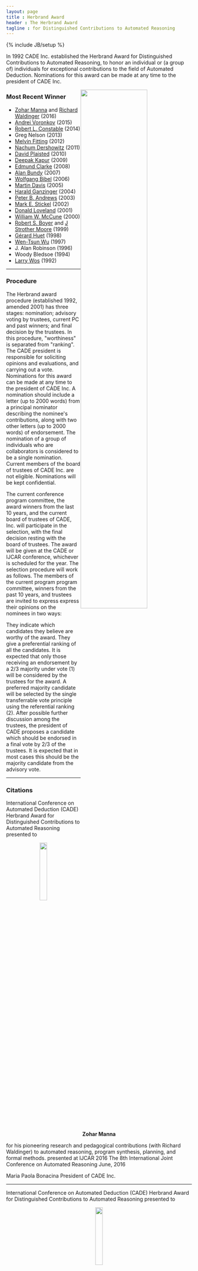 ```yaml
---
layout: page
title : Herbrand Award
header : The Herbrand Award 
tagline : for Distinguished Contributions to Automated Reasoning
---
```

{% include JB/setup %}


In 1992 CADE Inc. established the Herbrand Award for Distinguished Contributions to Automated Reasoning, to honor an individual or (a group of) individuals for exceptional contributions to the field of Automated Deduction. Nominations for this award can be made at any time to the president of CADE Inc.

<img style="float: right;" width="60%" src="./HerbrandPhoto/HerbrandAwardMannaWaldinger.jpg">

### Most Recent Winner

 - [Zohar Manna](http://theory.stanford.edu/~zm/) and [Richard Waldinger](http://www.ai.sri.com/~waldinge/) (2016)
 - [Andrei Voronkov](http://voronkov.com/) (2015)
 - [Robert L. Constable](http://www.cs.cornell.edu/home/rc/) (2014)
 - Greg Nelson (2013)
 - [Melvin Fitting](http://comet.lehman.cuny.edu/fitting/) (2012)
 - [Nachum Dershowitz](http://www.cs.tau.ac.il/~nachum/nachumd/Homepage.html) (2011)
 - [David Plaisted](http://www.cs.unc.edu/~plaisted/) (2010)
 - [Deepak Kapur](http://www.cs.unm.edu/~kapur/) (2009)
 - [Edmund Clarke](http://www.cs.cmu.edu/~emc/) (2008)
 - [Alan Bundy](http://homepages.inf.ed.ac.uk/bundy/) (2007)
 - [Wolfgang Bibel](http://www.intellektik.de/index/WolfgangBibel.htm) (2006)
 - [Martin Davis](http://www.cs.nyu.edu/cs/faculty/davism/) (2005)
 - [Harald Ganzinger](http://www.mpi-sb.mpg.de/~hg/) (2004)
 - [Peter B. Andrews](http://gtps.math.cmu.edu/andrews.html) (2003)
 - [Mark E. Stickel](http://www.ai.sri.com/~stickel/) (2002)
 - [Donald Loveland](http://www.cs.duke.edu/~dwl/) (2001)
 - [William W. McCune](http://www-unix.mcs.anl.gov/~mccune/) (2000)
 - [Robert S. Boyer](http://www.cs.utexas.edu/users/boyer/) and [J Strother Moore](http://www.cs.utexas.edu/users/moore/) (1999)
 - [Gérard Huet](http://pauillac.inria.fr/~huet/) (1998)
 - [Wen-Tsun Wu](http://www.mmrc.iss.ac.cn/~wtwu/) (1997)
 - J. Alan Robinson (1996)
 - Woody Bledsoe (1994)
 - [Larry Wos](http://www-unix.mcs.anl.gov/~wos/) (1992)

--------

### Procedure

The Herbrand award procedure (established 1992, amended 2001) has three stages: nomination; advisory voting by trustees, current PC and past winners; and final decision by the trustees. In this procedure, "worthiness" is separated from "ranking". The CADE president is responsible for soliciting opinions and evaluations, and carrying out a vote.
Nominations for this award can be made at any time to the president of CADE Inc. A nomination should include a letter (up to 2000 words) from a principal nominator describing the nominee's contributions, along with two other letters (up to 2000 words) of endorsement. The nomination of a group of individuals who are collaborators is considered to be a single nomination. Current members of the board of trustees of CADE Inc. are not eligible. Nominations will be kept confidential.

The current conference program committee, the award winners from the last 10 years, and the current board of trustees of CADE, Inc. will participate in the selection, with the final decision resting with the board of trustees. The award will be given at the CADE or IJCAR conference, whichever is scheduled for the year. The selection procedure will work as follows. The members of the current program program committee, winners from the past 10 years, and trustees are invited to express express their opinions on the nominees in two ways:

They indicate which candidates they believe are worthy of the award.
They give a preferential ranking of all the candidates.
It is expected that only those receiving an endorsement by a 2/3 majority under vote (1) will be considered by the trustees for the award. A preferred majority candidate will be selected by the single transferrable vote principle using the referential ranking (2).
After possible further discussion among the trustees, the president of CADE proposes a candidate which should be endorsed in a final vote by 2/3 of the trustees. It is expected that in most cases this should be the majority candidate from the advisory vote.

--------

### Citations

International Conference on Automated Deduction (CADE)
Herbrand Award for Distinguished Contributions to Automated Reasoning
presented to

<center>
	<img width="20%" src="./HerbrandPhoto/HerbrandAwardZoharManna.jpg">
	<br/>
	<b>Zohar Manna</b>
</center>

for his pioneering research and pedagogical contributions (with Richard Waldinger) to automated reasoning, program synthesis, planning, and formal methods.
presented at
IJCAR 2016
The 8th International Joint Conference on Automated Reasoning
June, 2016

Maria Paola Bonacina
President of CADE Inc.

--------

International Conference on Automated Deduction (CADE)
Herbrand Award for Distinguished Contributions to Automated Reasoning
presented to

<center>
	<img width="20%" src="./HerbrandPhoto/HerbrandAwardRichardWaldinger.jpg">
	<br/>
	<b>Richard Waldinger</b>
</center>

for his pioneering research and pedagogical contributions (with Zohar Manna) to automated reasoning, program synthesis, planning, and formal methods.
presented at
IJCAR 2016
The 8th International Joint Conference on Automated Reasoning
June, 2016

Maria Paola Bonacina
President of CADE Inc.

Richard Waldinger
Acceptance Speech

--------

International Conference on Automated Deduction (CADE)
Herbrand Award for Distinguished Contributions to Automated Reasoning
presented to

<center>
	<img width="30%" src="./HerbrandPhoto/HerbrandAwardAndreiVoronkov.jpg">
	<br/>
	<b>Andrei Voronkov</b>
</center>

in recognition of his numerous theoretical and practical contributions to automated deduction, and the development of the award-winning Vampire theorem prover.
presented at
CADE-25
The 25th International Conference on Automated Deduction
August, 2015

Maria Paola Bonacina
President of CADE Inc.

--------

International Conference on Automated Deduction (CADE)
Herbrand Award for Distinguished Contributions to Automated Reasoning
presented to

<center>
	<img width="30%" src="./HerbrandPhoto/HerbrandAwardRobertConstable.jpg">
	<br/>
	<b>Robert L. Constable</b>
</center>

in recognition of his pioneering research in automated reasoning, including his seminal contributions to the foundations of computational type theory, the creation of Nuprl - the first constructive type theory based theorem prover - the development of the correct-by-construction programming paradigm, and their applications to verification and synthesis of computer systems, including distributed computing.
presented at
IJCAR 2014
The 7th International Joint Conference on Automated Reasoning
July, 2014

Maria Paola Bonacina
President of CADE Inc.

Robert Constable
Acceptance Speech

--------
International Conference on Automated Deduction (CADE)
Herbrand Award for Distinguished Contributions to Automated Reasoning
presented to

<center>
	<img width="30%" src="./HerbrandPhoto/HerbrandAwardGregNelson.jpg">
	<br/>
	<b>Greg Nelson</b>
</center>

for his pioneering contributions to theorem proving and program verification, such as his seminal work with Derek Oppen on the combination of satisfiability procedures and fast congruence closure algorithms, the development of the highly influential theorem prover Simplify, and his role in the creation of the field of extended static checking.
presented at
CADE-24
The 24th International Conference on Automated Deduction
June, 2013

Franz Baader
President of CADE Inc.

--------

International Conference on Automated Deduction (CADE)
Herbrand Award for Distinguished Contributions to Automated Reasoning
presented to

<center>
	<img width="30%" src="./HerbrandPhoto/HerbrandAwardMelvinFitting.jpg">
	<br/>
	<b>Melvin C. Fitting</b>
</center>

in recognition of his outstanding contributions to tableau-based theorem proving in classical and non-classical logics, as well as to many other areas of Automated Reasoning, Logic Programming, and Philosophical Logic.
presented at
IJCAR 2012
The 6th International Joint Conference on Automated Reasoning
June 26, 2012

Franz Baader
President of CADE Inc.

Melvin Fitting
Acceptance Speech

--------

International Conference on Automated Deduction (CADE)
Herbrand Award for Distinguished Contributions to Automated Reasoning
presented to

<center>
	<img width="25%" src="./HerbrandPhoto/HerbrandAwardNachumDershowitz.jpg">
	<br/>
	<b>Nachum Dershowitz</b>
</center>

in recognition of his ground-breaking research on the design and use of well-founded orderings in term rewriting and automated deduction.
presented at
CADE 2011
The 23rd International Conference on Automated Deduction
August 2, 2011

Franz Baader
President of CADE Inc.

Nachum Dershowitz
Acceptance Speech

--------

International Conference on Automated Deduction (CADE)
Herbrand Award for Distinguished Contributions to Automated Reasoning
presented to

<center>
	<img width="25%" src="./HerbrandPhoto/HerbrandAwardDavidPlaisted.jpg">
	<br/>
	<b>David A. Plaisted</b>
</center>

in recognition of his numerous seminal contributions to several areas of automated reasoning, including first-order theorem proving, term rewriting, completion, orderings, inductive reasoning, and pioneering research on abstraction, instance-based methods and search complexity in theorem proving.
presented at
IJCAR 2010
The 5th International Joint Conference on Automated Reasoning
July 19, 2010

Maria Paola Bonacina
President of CADE Inc.

David Plaisted
Acceptance Speech

--------

International Conference on Automated Deduction (CADE)
Herbrand Award for Distinguished Contributions to Automated Reasoning
presented to

<center>
	<img width="25%" src="./HerbrandPhoto/HerbrandAwardDeepakKapur.jpg">
	<br/>
	<b>Deepak Kapur</b>
</center>

in recognition of of his seminal contributions to several areas of automated deduction including inductive theorem proving, geometry theorem proving, term rewriting, unification theory, integration and combination of decision procedures, lemma and loop invariant generation, as well as his work in computer algebra, which helped to bridge the gap between the two areas.
presented at
CADE-22
The 22nd International Conference on Automated Deduction
August 5, 2009

Reiner Hähnle
Vice-president of CADE Inc.

--------

International Conference on Automated Deduction (CADE)
Herbrand Award for Distinguished Contributions to Automated Reasoning
presented to

<center>
	<img width="25%" src="./HerbrandPhoto/HerbrandAwardEdClarke.jpg">
	<br/>
	<b>Edmund M. Clarke</b>
</center>

in recognition of his role in the invention of model checking and his sustained leadership in the area for more than two decades.
presented at
IJCAR 2008
The 4th International Joint Conference on Automated Reasoning
August 13, 2008

Franz Baader
President of CADE Inc.

--------

International Conference on Automated Deduction (CADE)
Herbrand Award for Distinguished Contributions to Automated Reasoning
presented to

<center>
	<img width="25%" src="./HerbrandPhoto/HerbrandAwardAlanBundy.jpg">
	<br/>
	<b>Alan Bundy</b>
</center>

in recognition of his outstanding contributions to proof planning and inductive theorem proving, as well as to many other areas of Automated Reasoning and Artificial Intelligence.
presented at
CADE-21
The 21st International Conference on Automated Deduction
July 17, 2007

Franz Baader
President of CADE Inc.

Alan Bundy
Acceptance Speech

--------

International Conference on Automated Deduction (CADE)
Herbrand Award for Distinguished Contributions to Automated Reasoning
presented to

<center>
	<img width="25%" src="./HerbrandPhoto/HerbrandAwardWolfgangBibel.jpg">
	<br/>
	<b>Wolfgang Bibel</b>
</center>

in recognition of his seminal work on first order theorem proving and its applications in Artificial Intelligence and Programming. His research on the connection method laid the foundations for many modern deduction systems, and it had signifcant influence on other research areas such as Logic Programming, Knowledge Representation, and Deductive Planning.
presented at
IJCAR 2006
The International Joint Conference on Automated Reasoning
August 19, 2006

Franz Baader
President of CADE Inc.

Wolfgang Bibel
Acceptance Speech

--------

International Conference on Automated Deduction (CADE)
Herbrand Award for Distinguished Contributions to Automated Reasoning
presented to

<center>
	<img width="25%" src="./HerbrandPhoto/HerbrandAwardMartinDavis.jpg">
	<br/>
	<b>Martin Davis</b>
</center>

in recognition of his role as
a founding father of the field of automated reasoning;
coauthor of both papers that introduce what is now called the Davis-Putnam or Davis-Putnam-Logemann-Loveland procedure, variants of one of the most outstanding and useful proof procedures known today;
historian regarding the early history of the field of automated deduction;
and his numerous other contribution to the field.
presented at
CADE-20
The Twentieth International Conference on Automated Deduction
July 26, 2005

Franz Baader
President of CADE Inc.

--------

International Conference on Automated Deduction (CADE)
Herbrand Award for Distinguished Contributions to Automated Reasoning
presented to

<center>
	<img width="25%" src="./HerbrandPhoto/HerbrandAwardHaraldGanzinger.gif">
	<br/>
	<b>Harald Ganzinger</b>
</center>

in recognition of his seminal work on the theory underlying modern theorem proving systems; the breadth of his research covering nearly all major areas of deduction, and the depth of his results in each one of them; his effective contributions to the development of systems and implementation techniques; and his dedicated promotion of automated reasoning both inside and outside the community.
presented at
IJCAR-2004
The 2nd International Joint Conference on Automated Reasoning
July 2004

Frank Pfenning
President of CADE Inc.

--------

International Conference on Automated Deduction (CADE)
Herbrand Award for Distinguished Contributions to Automated Reasoning
presented to

<center>
	<img width="25%" src="./HerbrandPhoto/HerbrandAwardPeterAndrews.jpg">
	<br/>
	<b>Peter Andrews</b>
</center>

for his seminal contributions and pioneering research in type theory, mating-based theorem proving, automated deduction in higher-order logic, proof presentation, logic education, and many other contributions to the field of automated reasoning.
presented at
CADE-19
The Nineteenth International Conference on Automated Deduction
August 1, 2003

Ulrich Furbach
President of CADE Inc.

Peter Andrews
Acceptance Speech

--------
International Conference on Automated Deduction (CADE)
Herbrand Award for Distinguished Contributions to Automated Reasoning
presented to

<center>
	<img width="25%" src="./HerbrandPhoto/HerbrandAwardMarkStickel.jpg">
	<br/>
	<b>Mark E. Stickel</b>
</center>

for his ground-breaking discoveries in AC-unification, reasoning modulo a theory, term indexing, and thorough development of the SNARK and PTTP provers, as well as many other contributions to the field of automated reasoning
presented at
CADE-18
The Eighteenth International Conference on Automated Deduction
July 29, 2002

Ulrich Furbach
President of CADE Inc.

--------

International Conference on Automated Deduction (CADE)
Herbrand Award for Distinguished Contributions to Automated Reasoning
presented to

<center>
	<img width="25%" src="./HerbrandPhoto/HerbrandAwardDonaldLoveland.jpg">
	<br/>
	<b>Donald Loveland</b>
</center>

for his development of the model elimination procedure, for his contributions to propositional satisfiability testing realized in the Davis-Putman-Logemann-Loveland-Procedure, for his work on the nearHorn-Prolog family of calculi for disjunctive logic programming, and many other contributions to the field of automated reasoning.
presented at
IJCAR-2001
The First International Joint Conference on Automated Reasoning
June 19, 2001

Ulrich Furbach
President of CADE Inc.

--------

International Conference on Automated Deduction (CADE)
Herbrand Award for Distinguished Contributions to Automated Reasoning
presented to

<center>
	<img width="25%" src="./HerbrandPhoto/HerbrandAwardWilliamMcCune.jpg">
	<br/>
	<b>William W. McCune</b>
</center>

for his development of powerful and portable automated deduction tools, including ITP, LMA, OTTER, ROO, MACE and EQP, and for creative new strategies and rules associated with them. His solution of the Robbins Algebra problem using EQP has brought visibility and distinction to the field.
presented at
CADE-17
The Seventeenth International Conference on Automated Deduction
June 18, 2000

Ulrich Furbach
President of CADE Inc.

--------

International Conference on Automated Deduction (CADE)
Herbrand Award for Distinguished Contributions to Automated Reasoning
presented to

<center>
	<img width="25%" src="./HerbrandPhoto/HerbrandAwardRobertSBoyer.jpg">
	<br/>
	<b>Robert S. Boyer</b>
</center>

for his work (with J Strother Moore) on the automation of inductive inference and its application to the verification of hardware and software.
presented at
CADE-16
The Sixteenth International Conference on Automated Deduction
July 7, 1999

John Slaney
President of CADE Inc.

--------

International Conference on Automated Deduction (CADE)
Herbrand Award for Distinguished Contributions to Automated Reasoning
presented to

<center>
	<img width="25%" src="./HerbrandPhoto/HerbrandAwardJStrotherMoore.jpg">
	<br/>
	<b>J Strother Moore</b>
</center>

for his work (with Robert S. Boyer) on the automation of inductive inference and its application to the verification of hardware and software.
presented at
CADE-16
The Sixteenth International Conference on Automated Deduction
July 7, 1999

John Slaney
President of CADE Inc.

--------

International Conference on Automated Deduction (CADE)
Herbrand Award for Distinguished Contributions to Automated Reasoning
presented to

<center>
	<img width="25%" src="./HerbrandPhoto/HerbrandAwardGerardHuet.jpg">
	<br/>
	<b>Gérard Huet</b>
</center>

for his contributions to term rewriting and to theorem proving in higher-order logic, and many other contributions to the field of automated reasoning.
presented at
CADE-15
The 15-th International Conference on Automated Deduction
July, 1998

John Slaney
President of CADE Inc

--------

International Conference on Automated Deduction (CADE)
Herbrand Award for Distinguished Contributions to Automated Reasoning
presented to

<center>
	<img width="25%" src="./HerbrandPhoto/HerbrandAwardWenTsunWu.jpg">
	<br/>
	<b>Wen-Tsun Wu</b>
</center>

for groundbreaking work in geometric theorem proving and many other contributions to the field of automated reasoning.
presented at
CADE-14
The 14-th International Conference on Automated Deduction
July, 1997

John Slaney
President of CADE Inc

--------

International Conference on Automated Deduction (CADE)
Herbrand Award for Distinguished Contributions to Automated Reasoning
presented to

<center>
	<img width="25%" src="./HerbrandPhoto/HerbrandAwardJohnAlanRobinson.jpg">
	<br/>
	<b>John Alan Robinson</b>
</center>

for the invention of the resolution inference rule and many other contributions to the field of automated reasoning.
presented at
CADE-13
The Thirteenth International Conference on Automated Deduction
Tuesday, July 30, 1996

Alan Bundy
President of CADE Inc

--------

International Conference on Automated Deduction (CADE)
Herbrand Award for Distinguished Contributions to Automated Reasoning
presented to

<center>
	<img width="25%" src="./HerbrandPhoto/HerbrandAwardWoodyBledsoe.gif">
	<br/>
	<b>Woody Bledsoe</b>
</center>

for his numerous contributions to the field of Automated Deduction including natural proof systems, interactive systems, decision procedures, analogical reasoning and applications to set theory, analysis and program verification.
presented at
CADE-12
The Twelfth International Conference on Automated Deduction
June/July, 1994

Larry Wos
President of CADE Inc

--------

International Conference on Automated Deduction (CADE)
Herbrand Award for Distinguished Contributions to Automated Reasoning
presented to

<center>
	<img width="25%" src="./HerbrandPhoto/HerbrandAwardLarryWos.gif">
	<br/>
	<b>Larry Wos</b>
</center>

Larry Wos received the first Herbrand award in automated deduction, presented at the 1992 Conference on Automated Deduction. He was recognized for his contributions to the field, as well as for his leadership in the area of automated reasoning.

